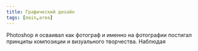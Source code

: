 ```yaml
---
title: Графический дизайн
tags: [main,area]
---
```



Photoshop я осваивал как фотограф и именно на фотографии постигал принципы композиции и визуального творчества. Наблюдая 